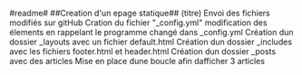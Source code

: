 #readme#
##Creation d'un epage statique## (titre)
Envoi des fichiers modifiés sur gitHub
Cration du fichier "_config.yml"
modification des élements en rappelant le programme changé dans _config.yml
Création dun dossier _layouts avec un fichier default.html
Création dun dossier _includes avec les fichiers footer.html et header.html
Création dun dossier _posts avec des articles
Mise en place dune boucle afin dafficher 3 articles